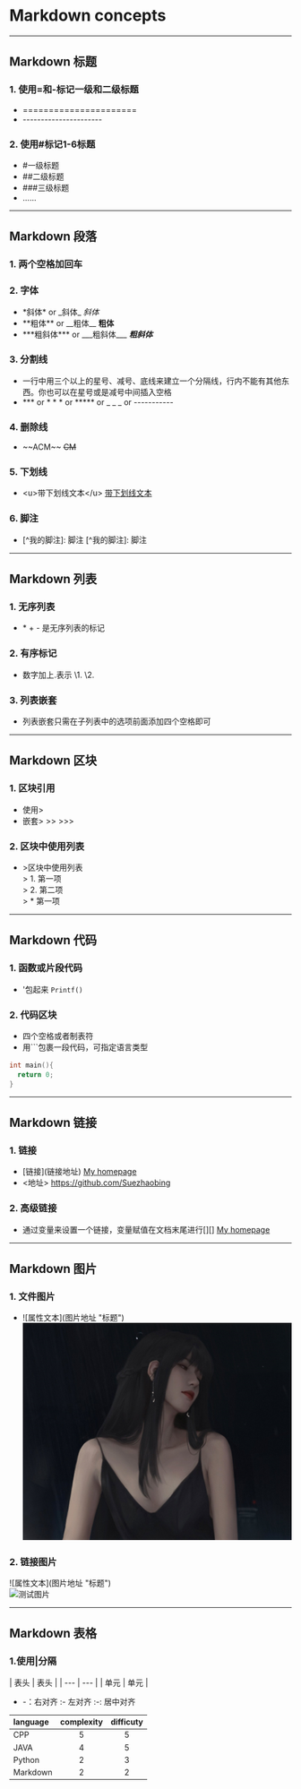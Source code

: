 # Markdown concepts
- - -
## Markdown 标题
### 1. 使用=和-标记一级和二级标题
  * \======================
  * \----------------------
### 2. 使用#标记1-6标题
  * \#一级标题
  * \##二级标题
  * \###三级标题
  * ......  
- - - 

## Markdown 段落
### 1. 两个空格加回车
### 2. 字体
  * \*斜体* or \_斜体_ *斜体*
  * \*\*粗体** or \_\_粗体__ **粗体**
  * \*\*\*粗斜体*** or \_\_\_粗斜体___ ***粗斜体***
### 3. 分割线
  * 一行中用三个以上的星号、减号、底线来建立一个分隔线，行内不能有其他东西。你也可以在星号或是减号中间插入空格
  * \*\*\* or \* \* \* or \*\*\*\*\* or \_ \_ \_ or -----------
### 4. 删除线
  * \~\~ACM~~ ~~CM~~
### 5. 下划线
  * \<u>带下划线文本\</u> <u>带下划线文本</u>
### 6. 脚注
  * \[^我的脚注]: 脚注 [^我的脚注]: 脚注
 - - -
 
## Markdown 列表
### 1. 无序列表
  * \* \+ \- 是无序列表的标记
### 2. 有序标记
  * 数字加上.表示 \1. \2.
### 3. 列表嵌套
  * 列表嵌套只需在子列表中的选项前面添加四个空格即可
 - - - 
 
## Markdown 区块
### 1. 区块引用
  * 使用\>
  * 嵌套\> \>> \>>>
### 2. 区块中使用列表
  * \>区块中使用列表  
    \> 1. 第一项  
    \> 2. 第二项  
    \> \* 第一项  
 - - -
 
 ## Markdown 代码
 ### 1. 函数或片段代码
  * \'包起来 `Printf()`
 ### 2. 代码区块
  * 四个空格或者制表符
  * 用\`\`\`包裹一段代码，可指定语言类型
  ```cpp
  int main(){
    return 0;
  }
  ```
- - -

## Markdown 链接
### 1. 链接
  * \[链接](链接地址) [My homepage](https://github.com/Suezhaobing)
  * \<地址> <https://github.com/Suezhaobing>
### 2. 高级链接
  * 通过变量来设置一个链接，变量赋值在文档末尾进行\[][] [My homepage][github]
- - -

## Markdown 图片
### 1. 文件图片
  * \![属性文本]\(图片地址 "标题")  
  ![测试图片](./wallpaper.png "wallpaper")
### 2. 链接图片
  \![属性文本]\(图片地址 "标题")  
  ![测试图片](https://www.google.com/images/branding/googlelogo/1x/googlelogo_color_272x92dp.png "GOOGLE")
- - -

## Markdown 表格
### 1.使用|分隔
\| 表头 | 表头 |
\| --- | --- |
\| 单元 | 单元 |
 * \-：右对齐  \:- 左对齐  \:-: 居中对齐  

| language | complexity | difficuty |
| :------- | :--------: | :----: |
| CPP | 5 | 5 |
| JAVA | 4 | 5 |
| Python | 2 | 3 |
| Markdown | 2 | 2 |

[github]:https://github.com/Suezhaobing
